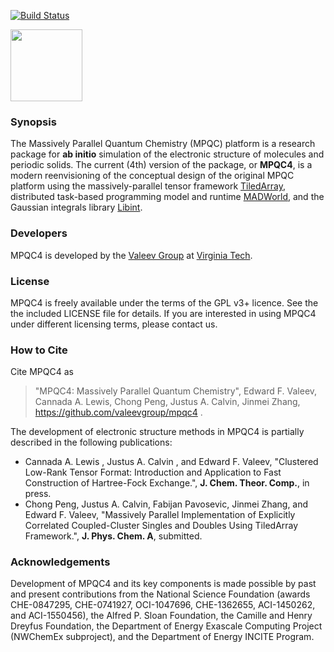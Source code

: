 [![Build Status](https://travis-ci.com/ValeevGroup/mpqc4.svg?token=2pDpbi3swi4zsJxpapq7&branch=master)](https://travis-ci.com/ValeevGroup/mpqc4)

<img src=https://github.com/ValeevGroup/mpqc4/wiki/images/mpqc_logo_med.png width=115>

### Synopsis
The Massively Parallel Quantum Chemistry (MPQC) platform is a research package for __ab initio__ simulation of the electronic structure of molecules and periodic solids. The current (4th) version of the package, or __MPQC4__, is a modern reenvisioning of the conceptual design of the original MPQC platform using the massively-parallel tensor framework [TiledArray](https://github.com/ValeevGroup/tiledarray), distributed task-based programming model and runtime [MADWorld](https://github.com/m-a-d-n-e-s-s/madness), and the Gaussian integrals library [Libint](https://github.com/evaleev/libint).

### Developers
MPQC4 is developed by the [Valeev Group](http://research.valeyev.net) at [Virginia Tech](http://www.vt.edu).

### License

MPQC4 is freely available under the terms of the GPL v3+ licence. See the the included LICENSE file for details. If you are interested in using MPQC4 under different licensing terms, please contact us.

### How to Cite

Cite MPQC4 as
> "MPQC4: Massively Parallel Quantum Chemistry", Edward F. Valeev, Cannada A. Lewis, Chong Peng, Justus A. Calvin, Jinmei Zhang, https://github.com/valeevgroup/mpqc4 .

The development of electronic structure methods in MPQC4 is partially described in the following publications:
* Cannada A. Lewis , Justus A. Calvin , and Edward F. Valeev, "Clustered Low-Rank Tensor Format: Introduction and Application to Fast Construction of Hartree-Fock Exchange.", __J. Chem. Theor. Comp.__, in press.
* Chong Peng, Justus A. Calvin, Fabijan Pavosevic, Jinmei Zhang, and Edward F. Valeev, "Massively Parallel Implementation of Explicitly Correlated Coupled-Cluster Singles and Doubles Using TiledArray Framework.", __J. Phys. Chem. A__, submitted.

### Acknowledgements
Development of MPQC4 and its key components is made possible by past and present contributions from the National Science Foundation (awards CHE-0847295, CHE-0741927, OCI-1047696, CHE-1362655, ACI-1450262, and ACI-1550456), the Alfred P. Sloan Foundation, the Camille and Henry Dreyfus Foundation, the Department of Energy Exascale Computing Project (NWChemEx subproject), and the Department of Energy INCITE Program.
